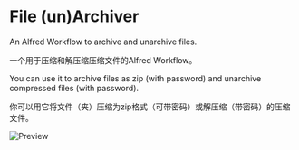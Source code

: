 # File (un)Archiver
An Alfred Workflow to archive and unarchive files.

一个用于压缩和解压缩压缩文件的Alfred Workflow。


You can use it to archive files as zip (with password) and unarchive compressed files (with password).

你可以用它将文件（夹）压缩为zip格式（可带密码）或解压缩（带密码）的压缩文件。

![Preview](Preview.gif)
